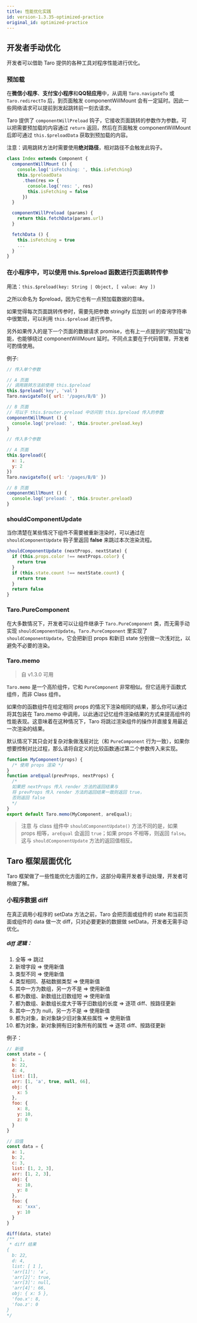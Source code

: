```yaml
---
title: 性能优化实践
id: version-1.3.35-optimized-practice
original_id: optimized-practice
---
```


## 开发者手动优化

开发者可以借助 Taro 提供的各种工具对程序性能进行优化。

### 预加载

在**微信小程序**、**支付宝小程序**和**QQ轻应用**中，从调用 `Taro.navigateTo` 或 `Taro.redirectTo` 后，到页面触发 componentWillMount 会有一定延时。因此一些网络请求可以提前到发起跳转前一刻去请求。

Taro 提供了 `componentWillPreload` 钩子，它接收页面跳转的参数作为参数。可以把需要预加载的内容通过 `return` 返回，然后在页面触发 componentWillMount 后即可通过 `this.$preloadData` 获取到预加载的内容。

注意：调用跳转方法时需要使用**绝对路径**，相对路径不会触发此钩子。

```jsx
class Index extends Component {
  componentWillMount () {
    console.log('isFetching: ', this.isFetching)
    this.$preloadData
      .then(res => {
        console.log('res: ', res)
        this.isFetching = false
      })
  }

  componentWillPreload (params) {
    return this.fetchData(params.url)
  }

  fetchData () {
    this.isFetching = true
    ...
  }
}
```

### 在小程序中，可以使用 this.$preload 函数进行页面跳转传参

用法：`this.$preload(key: String | Object, [ value: Any ])`

之所以命名为 $preload，因为它也有一点预加载数据的意味。

如果觉得每次页面跳转传参时，需要先把参数 stringify 后加到 url 的查询字符串中很繁琐，可以利用 `this.$preload` 进行传参。

另外如果传入的是下一个页面的数据请求 promise，也有上一点提到的“预加载”功能，也能够绕过 componentWillMount 延时。不同点主要在于代码管理，开发者可酌情使用。

例子:

```js
// 传入单个参数

// A 页面
// 调用跳转方法前使用 this.$preload
this.$preload('key', 'val')
Taro.navigateTo({ url: '/pages/B/B' })

// B 页面
// 可以于 this.$router.preload 中访问到 this.$preload 传入的参数
componentWillMount () {
  console.log('preload: ', this.$router.preload.key)
}
```

```js
// 传入多个参数

// A 页面
this.$preload({
  x: 1,
  y: 2
})
Taro.navigateTo({ url: '/pages/B/B' })

// B 页面
componentWillMount () {
  console.log('preload: ', this.$router.preload)
}
```

### shouldComponentUpdate

当你清楚在某些情况下组件不需要被重新渲染时，可以通过在 `shouldComponentUpdate` 钩子里返回 **false** 来跳过本次渲染流程。

```js
shouldComponentUpdate (nextProps, nextState) {
  if (this.props.color !== nextProps.color) {
    return true
  }
  if (this.state.count !== nextState.count) {
    return true
  }
  return false
}
```

### Taro.PureComponent

在大多数情况下，开发者可以让组件继承于 `Taro.PureComponent` 类，而无需手动实现 `shouldComponentUpdate`。`Taro.PureComponent` 里实现了 `shouldComponentUpdate`，它会把新旧 props 和新旧 state 分别做一次浅对比，以避免不必要的渲染。

### Taro.memo

> 自 v1.3.0 可用

`Taro.memo` 是一个高阶组件，它和 `PureComponent` 非常相似。但它适用于函数式组件，而非 Class 组件。

如果你的函数组件在给定相同 props 的情况下渲染相同的结果，那么你可以通过将其包装在 Taro.memo 中调用，以此通过记忆组件渲染结果的方式来提高组件的性能表现。这意味着在这种情况下，Taro 将跳过渲染组件的操作并直接复用最近一次渲染的结果。

默认情况下其只会对复杂对象做浅层对比（和 `PureComponent` 行为一致），如果你想要控制对比过程，那么请将自定义的比较函数通过第二个参数传入来实现。

```jsx
function MyComponent(props) {
  /* 使用 props 渲染 */
}
function areEqual(prevProps, nextProps) {
  /*
  如果把 nextProps 传入 render 方法的返回结果与
  将 prevProps 传入 render 方法的返回结果一致则返回 true，
  否则返回 false
  */
}
export default Taro.memo(MyComponent, areEqual);
```

> 注意
> 与 class 组件中 `shouldComponentUpdate()` 方法不同的是，如果 props 相等，`areEqual` 会返回 `true`；如果 props 不相等，则返回 `false`。这与 `shouldComponentUpdate` 方法的返回值相反。

## Taro 框架层面优化

Taro 框架做了一些性能优化方面的工作，这部分毋需开发者手动处理，开发者可稍做了解。

### 小程序数据 diff

在真正调用小程序的 setData 方法之前，Taro 会把页面或组件的 state 和当前页面或组件的 data 做一次 diff，只对必要更新的数据做 setData，开发者无需手动优化。

##### diff 逻辑：

1. 全等 => 跳过
2. 新增字段 => 使用新值
3. 类型不同 => 使用新值
4. 类型相同、基础数据类型 => 使用新值
5. 其中一方为数组，另一方不是 => 使用新值
6. 都为数组、新数组比旧数组短 => 使用新值
7. 都为数组、新数组长度大于等于旧数组的长度 => 逐项 diff、按路径更新
8. 其中一方为 null，另一方不是 => 使用新值
9. 都为对象，新对象缺少旧对象某些属性 => 使用新值
10. 都为对象，新对象拥有旧对象所有的属性 => 逐项 diff、按路径更新

例子：

```js
// 新值
const state = {
  a: 1,
  b: 22,
  d: 4,
  list: [1],
  arr: [1, 'a', true, null, 66],
  obj: {
    x: 5
  },
  foo: {
    x: 8,
    y: 10,
    z: 0
  }
}

// 旧值
const data = {
  a: 1,
  b: 2,
  c: 3,
  list: [1, 2, 3],
  arr: [1, 2, 3],
  obj: {
    x: 10,
    y: 8
  },
  foo: {
    x: 'xxx',
    y: 10
  }
}

diff(data, state)
/**
 * diff 结果
{
  b: 22,
  d: 4,
  list: [ 1 ],
  'arr[1]': 'a',
  'arr[2]': true,
  'arr[3]': null,
  'arr[4]': 66,
  obj: { x: 5 },
  'foo.x': 8,
  'foo.z': 0
}
*/
```
